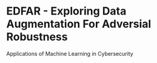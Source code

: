 # EDFAR - Exploring Data Augmentation For Adversial Robustness
Applications of Machine Learning in Cybersecurity
